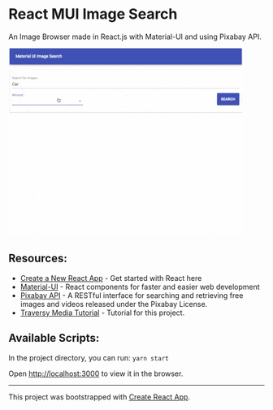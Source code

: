 # React MUI Image Search

An Image Browser made in React.js with Material-UI and using Pixabay API.

![working](https://github.com/amogh-w/React-MUI-Image-Search/blob/master/media/working.gif)

## Resources:

- [Create a New React App](https://reactjs.org/docs/create-a-new-react-app.html) - Get started with React here
- [Material-UI](https://material-ui.com/) - React components for faster and easier web development
- [Pixabay API](https://pixabay.com/api/docs/) - A RESTful interface for searching and retrieving free images and videos released under the Pixabay License.
- [Traversy Media Tutorial](https://www.youtube.com/watch?v=dzOrUmK4Qyw) - Tutorial for this project.

## Available Scripts:

In the project directory, you can run: `yarn start`

Open [http://localhost:3000](http://localhost:3000) to view it in the browser.

---

This project was bootstrapped with [Create React App](https://github.com/facebook/create-react-app).

